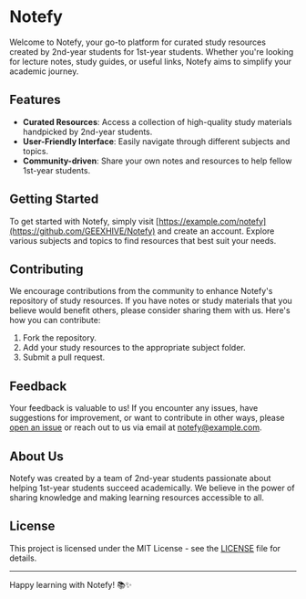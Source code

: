# Notefy

Welcome to Notefy, your go-to platform for curated study resources created by 2nd-year students for 1st-year students. Whether you're looking for lecture notes, study guides, or useful links, Notefy aims to simplify your academic journey.

## Features

- **Curated Resources**: Access a collection of high-quality study materials handpicked by 2nd-year students.
- **User-Friendly Interface**: Easily navigate through different subjects and topics.
- **Community-driven**: Share your own notes and resources to help fellow 1st-year students.

## Getting Started

To get started with Notefy, simply visit [https://example.com/notefy](https://github.com/GEEXHIVE/Notefy) and create an account. Explore various subjects and topics to find resources that best suit your needs.

## Contributing

We encourage contributions from the community to enhance Notefy's repository of study resources. If you have notes or study materials that you believe would benefit others, please consider sharing them with us. Here's how you can contribute:

1. Fork the repository.
2. Add your study resources to the appropriate subject folder.
3. Submit a pull request.

## Feedback

Your feedback is valuable to us! If you encounter any issues, have suggestions for improvement, or want to contribute in other ways, please [open an issue](https://github.com/yourusername/notefy/issues) or reach out to us via email at [notefy@example.com](mailto:notefy@example.com).

## About Us

Notefy was created by a team of 2nd-year students passionate about helping 1st-year students succeed academically. We believe in the power of sharing knowledge and making learning resources accessible to all.

## License

This project is licensed under the MIT License - see the [LICENSE](LICENSE) file for details.

---

Happy learning with Notefy! 📚✨
